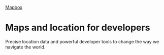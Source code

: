 <a href="https://www.mapbox.com/" target="_blank" class="ww-editor-link">Mapbox</a>

<h1>Maps and location for developers</h1>
<p>Precise location data and powerful developer tools to change the way we navigate the world.</p>
